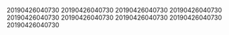20190426040730
20190426040730
20190426040730
20190426040730
20190426040730
20190426040730
20190426040730
20190426040730
20190426040730
